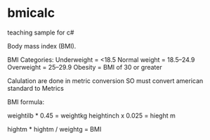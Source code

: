 # bmicalc
teaching sample for c#

Body mass index (BMI).

BMI Categories: 
Underweight = <18.5
Normal weight = 18.5–24.9 
Overweight = 25–29.9 
Obesity = BMI of 30 or greater


Calulation are done in metric conversion
SO must convert american standard to Metrics

BMI formula:


weightilb * 0.45 = weightkg
heightinch x 0.025 = hieght m

hightm * hightm / weightg = BMI






